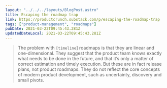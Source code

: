 ```yaml
---
layout: "../../../layouts/BlogPost.astro"
title: Escaping the roadmap trap
link: https://productcrunch.substack.com/p/escaping-the-roadmap-trap
tags: ["product-management", "roadmaps"]
pubDate: 2021-03-22T09:45:43.281Z
updatedDateLocal: 2021-03-22T09:45:43.281Z
---
```


> The problem with `[timeline`] roadmaps is that they are linear and one-dimensional. They suggest that the product team knows exactly what needs to be done in the future, and that it’s only a matter of correct estimation and timely execution. But these are in fact release plans, not product roadmaps. They do not reflect the core concepts of modern product development, such as uncertainty, discovery and small pivots.
